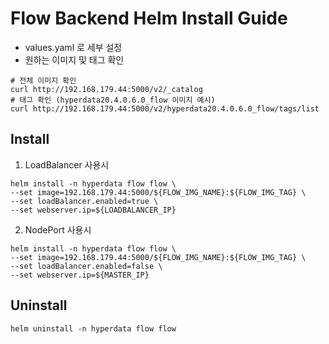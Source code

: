 # Flow Backend Helm Install Guide
- values.yaml 로 세부 설정
- 원하는 이미지 및 태그 확인
```shell
# 전체 이미지 확인
curl http://192.168.179.44:5000/v2/_catalog
# 태그 확인 (hyperdata20.4.0.6.0_flow 이미지 예시)
curl http://192.168.179.44:5000/v2/hyperdata20.4.0.6.0_flow/tags/list
```


## Install

1. LoadBalancer 사용시

```
helm install -n hyperdata flow flow \
--set image=192.168.179.44:5000/${FLOW_IMG_NAME}:${FLOW_IMG_TAG} \
--set loadBalancer.enabled=true \
--set webserver.ip=${LOADBALANCER_IP}
```

2. NodePort 사용시

```
helm install -n hyperdata flow flow \
--set image=192.168.179.44:5000/${FLOW_IMG_NAME}:${FLOW_IMG_TAG} \
--set loadBalancer.enabled=false \
--set webserver.ip=${MASTER_IP}
```

## Uninstall

```
helm uninstall -n hyperdata flow flow
```
